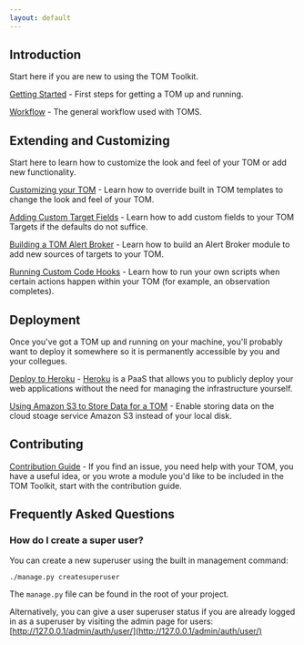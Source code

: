 ```yaml
---
layout: default
---
```


## Introduction
Start here if you are new to using the TOM Toolkit.

[Getting Started](/docs/getting_started) - First steps for getting a TOM
up and running.

[Workflow](/docs/workflow) - The general workflow used with TOMS.

## Extending and Customizing
Start here to learn how to customize the look and feel of your TOM or
add new functionality.

[Customizing your TOM](/docs/customize_templates) - Learn how to override
built in TOM templates to change the look and feel of your TOM.

[Adding Custom Target Fields](/docs/target_fields) - Learn how to add custom
fields to your TOM Targets if the defaults do not suffice.

[Building a TOM Alert Broker](/docs/create_broker) - Learn how to build
an Alert Broker module to add new sources of targets to your TOM.

[Running Custom Code Hooks](/docs/custom_code) - Learn how to run your own scripts
when certain actions happen within your TOM (for example, an observation
completes).

## Deployment
Once you've got a TOM up and running on your machine, you'll probably want to
deploy it somewhere so it is permanently accessible by you and your collegues.

[Deploy to Heroku](/docs/deployment_heroku) - [Heroku](https://heroku.com) is a
PaaS that allows you to publicly deploy your web applications without the need
for managing the infrastructure yourself.

[Using Amazon S3 to Store Data for a TOM](/docs/amazons3) - Enable storing data on
the cloud stoage service Amazon S3 instead of your local disk.

## Contributing

[Contribution Guide](/docs/contributing) - If you find an issue, you need help with your TOM, you have a useful idea, or you wrote a module you'd like to be included in the TOM Toolkit, start with the contribution guide.


## Frequently Asked Questions

### How do I create a super user?
You can create a new superuser using the built in management command:

    ./manage.py createsuperuser

The `manage.py` file can be found in the root of your project.

Alternatively, you can give a user superuser status if you are already logged
in as a superuser by visiting the admin page for users:
[http://127.0.0.1/admin/auth/user/](http://127.0.0.1/admin/auth/user/)
